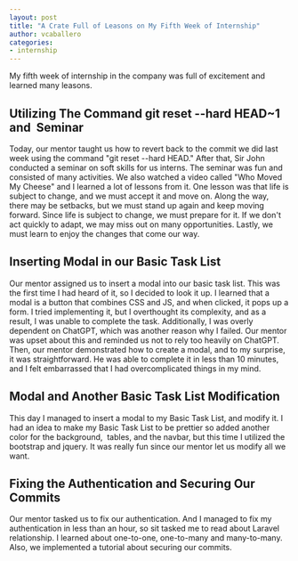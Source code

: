 ```yaml
---
layout: post
title: "A Crate Full of Leasons on My Fifth Week of Internship"
author: vcaballero
categories: 
- internship
---
```

My fifth week of internship in the company was full of excitement and learned many leasons.

## Utilizing The Command git reset --hard HEAD~1 and  Seminar

Today, our mentor taught us how to revert back to the commit we did last week using the command "git reset --hard HEAD." After that, Sir John conducted a seminar on soft skills for us interns. The seminar was fun and consisted of many activities. We also watched a video called "Who Moved My Cheese" and I learned a lot of lessons from it. One lesson was that life is subject to change, and we must accept it and move on. Along the way, there may be setbacks, but we must stand up again and keep moving forward. Since life is subject to change, we must prepare for it. If we don't act quickly to adapt, we may miss out on many opportunities. Lastly, we must learn to enjoy the changes that come our way.

## Inserting Modal in our Basic Task List

Our mentor assigned us to insert a modal into our basic task list. This was the first time I had heard of it, so I decided to look it up. I learned that a modal is a button that combines CSS and JS, and when clicked, it pops up a form. I tried implementing it, but I overthought its complexity, and as a result, I was unable to complete the task. Additionally, I was overly dependent on ChatGPT, which was another reason why I failed. Our mentor was upset about this and reminded us not to rely too heavily on ChatGPT. Then, our mentor demonstrated how to create a modal, and to my surprise, it was straightforward. He was able to complete it in less than 10 minutes, and I felt embarrassed that I had overcomplicated things in my mind.

## Modal and Another Basic Task List Modification

This day I managed to insert a modal to my Basic Task List, and modify it. I had an idea to make my Basic Task List to be prettier so added another color for the background,  tables, and the navbar, but this time I utilized the bootstrap and jquery. It was really fun since our mentor let us modify all we want.  

## Fixing the Authentication and Securing Our Commits

Our mentor tasked us to fix our authentication. And I managed to fix my authentication in less than an hour, so sit tasked me to read about Laravel relationship. I learned about one-to-one, one-to-many and many-to-many. Also, we implemented a tutorial about securing our commits.
